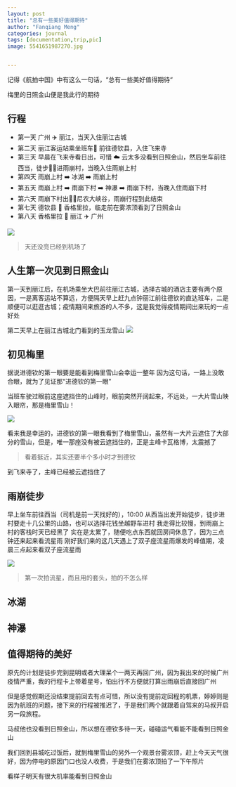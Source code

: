 ```yaml
---
layout: post
title: "总有一些美好值得期待"
author: "Fanqiang Meng"
categories: journal
tags: [documentation,trip,pic]
image: 5541651987270.jpg


---
```


记得《航拍中国》中有这么一句话，“总有一些美好值得期待“

梅里的日照金山便是我此行的期待

## 行程

- 第一天 广州 ✈️  丽江，当天入住丽江古城
- 第二天 丽江客运站乘坐班车🚌 前往德钦县，入住飞来寺
- 第三天 早晨在飞来寺看日出，可惜 ☁️  云太多没看到日照金山，然后坐车前往西当，徒步🚶‍♂️进雨崩村，当晚入住雨崩上村
- 第四天 雨崩上村 ➡️ 冰湖 ➡️ 雨崩上村
- 第五天 雨崩上村 ➡️  雨崩下村 ➡️  神瀑 ➡️ 雨崩下村，当晚入住雨崩下村
- 第六天 雨崩下村出🚶‍♀️尼农大峡谷，雨崩行程到此结束
- 第七天 德钦县 🚗  香格里拉，临走前在雾浓顶看到了日照金山
- 第八天 香格里拉 🚗  丽江 ✈️  广州


<img src="{{site.url}}/assets/img/2021-12-13/IMG_2561.JPG"/>

> 天还没亮已经到机场了


## 人生第一次见到日照金山
第一天到丽江后，在机场乘坐大巴前往丽江古城，选择古城的酒店主要有两个原因，一是离客运站不算远，方便隔天早上赶九点钟丽江前往德钦的直达班车，二是顺便可以逛逛古城；疫情期间来旅游的人不多，这是我觉得疫情期间出来玩的一点好处

第二天早上在丽江古城北门看到的玉龙雪山
<img src="{{site.url}}/assets/img/2021-12-13/DSC_1292.JPG"/>


## 初见梅里
据说进德钦的第一眼要是能看到梅里雪山会幸运一整年
因为这句话，一路上没敢合眼，就为了见证那“进德钦的第一眼”

当班车驶过眼前这座遮挡住的山峰时，眼前突然开阔起来，不远处，一大片雪山映入眼帘，那是梅里雪山！

<img src="{{site.url}}/assets/img/2021-12-13/1647156223135.JPG"/>

看来我是幸运的，进德钦的第一眼我看到了梅里雪山，虽然有一大片云遮住了大部分的雪山，但是，唯一那座没有被云遮挡住的，正是主峰卡瓦格博，太震撼了
> 看着挺近，其实还要半个多小时才到德钦



到飞来寺了，主峰已经被云遮挡住了

## 雨崩徒步

早上坐车前往西当（司机是前一天找好的），10:00 从西当出发开始徒步，徒步进村要走十几公里的山路，也可以选择花钱坐越野车进村
我走得比较慢，到雨崩上村的客栈时天已经黑了
实在是太累了，随便吃点东西就回房间休息了，因为三点钟还来起来看流星雨
刚好我们来的这几天遇上了双子座流星雨爆发的峰值期，凌晨三点起来看双子座流星雨

<img src="{{site.url}}/assets/img/2021-12-13/IMG_2562.PNG"/>

> 第一次拍流星，而且用的套头，拍的不怎么样

## 冰湖


## 神瀑


## 值得期待的美好
原先的计划是徒步完到昆明或者大理呆个一两天再回广州，因为我出来的时候广州疫情严重，我的行程卡上带着星号，怕出行不方便就打算出雨崩后直接回广州

但是感觉假期还没结束提前回去有点可惜，所以没有提前定回程的机票，婷婷则是因为航班的问题，接下来的行程被推迟了，于是我们两个就跟着自驾来的马叔开启另一段旅程。

马叔他也没看到日照金山，所以想在德钦多待一天，碰碰运气看能不能看到日照金山


我们回到县城吃过饭后，就到梅里雪山的另外一个观景台雾浓顶，赶上今天天气很好，因为停电的原因门口也没人收费，于是我们在雾浓顶拍了一下午照片

看样子明天有很大机率能看到日照金山










